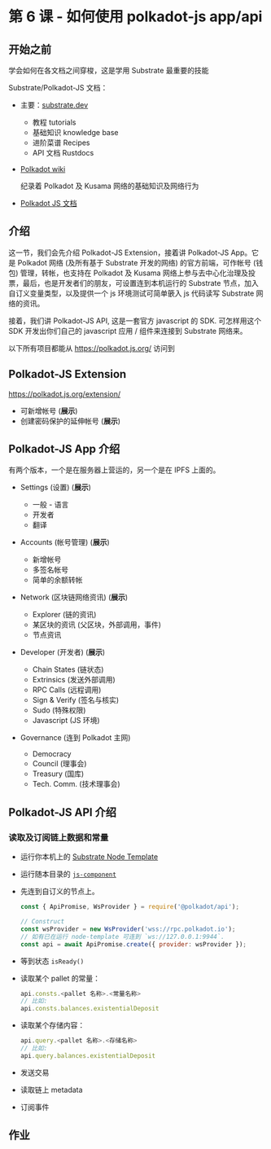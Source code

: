 # 第 6 课 - 如何使用 polkadot-js app/api

## 开始之前

学会如何在各文档之间穿梭，这是学用 Substrate 最重要的技能

Substrate/Polkadot-JS 文档：

  - 主要：[substrate.dev](https://substrate.dev/)
    - 教程 tutorials
    - 基础知识 knowledge base
    - 进阶菜谱 Recipes
    - API 文档 Rustdocs

  - [Polkadot wiki](https://wiki.polkadot.network)

    纪录着 Polkadot 及 Kusama 网络的基础知识及网络行为

  - [Polkadot JS 文档](https://polkadot.js.org/docs/)

## 介绍

这一节，我们会先介绍 Polkadot-JS Extension，接着讲 Polkadot-JS App。它是 Polkadot 网络 (及所有基于 Substrate 开发的网络) 的官方前端，可作帐号 (钱包) 管理，转帐，也支持在 Polkadot 及 Kusama 网络上参与去中心化治理及投票，最后，也是开发者们的朋友，可设置连到本机运行的 Substrate 节点，加入自订义变量类型，以及提供一个 js 环境测试可简单篏入 js 代码读写 Substrate 网络的资讯。

接着，我们讲 Polkadot-JS API, 这是一套官方 javascript 的 SDK. 可怎样用这个 SDK 开发出你们自己的 javascript 应用 / 组件来连接到 Substrate 网络来。

以下所有项目都能从 https://polkadot.js.org/ 访问到

## Polkadot-JS Extension

https://polkadot.js.org/extension/

- 可新增帐号 (**展示**)
- 创建密码保护的延伸帐号 (**展示**)

## Polkadot-JS App 介绍

有两个版本，一个是在服务器上营运的，另一个是在 IPFS 上面的。

- Settings (设置) (**展示**)
  - 一般 - 语言
  - 开发者
  - 翻译

- Accounts (帐号管理) (**展示**)
  - 新增帐号
  - 多签名帐号
  - 简单的余额转帐

- Network (区块链网络资讯) (**展示**)
  - Explorer (链的资讯)
  - 某区块的资讯 (父区块，外部调用，事件)
  - 节点资讯

- Developer (开发者) (**展示**)
  - Chain States (链状态)
  - Extrinsics (发送外部调用)
  - RPC Calls (远程调用)
  - Sign & Verify (签名与核实)
  - Sudo (特殊权限)
  - Javascript (JS 环境)

- Governance (连到 Polkadot 主网)
  - Democracy
  - Council (理事会)
  - Treasury (国库)
  - Tech. Comm. (技术理事会)

## Polkadot-JS API 介绍

### 读取及订阅链上数据和常量

- 运行你本机上的 [Substrate Node Template](https://github.com/substrate-developer-hub/substrate-node-template)

- 运行随本目录的 [`js-component`](./js-component)

- 先连到自订义的节点上。

    ```javascript
    const { ApiPromise, WsProvider } = require('@polkadot/api');

    // Construct
    const wsProvider = new WsProvider('wss://rpc.polkadot.io');
    // 如有已在运行 node-template 可连到 `ws://127.0.0.1:9944`.
    const api = await ApiPromise.create({ provider: wsProvider });
    ```

- 等到状态 `isReady()`

- 读取某个 pallet 的常量：

  ```javascript
  api.consts.<pallet 名称>.<常量名称>
  // 比如:
  api.consts.balances.existentialDeposit
  ```

- 读取某个存储内容：

  ```javascript
  api.query.<pallet 名称>.<存储名称>
  // 比如:
  api.query.balances.existentialDeposit
  ```

- 发送交易
- 读取链上 metadata
- 订阅事件

## 作业
